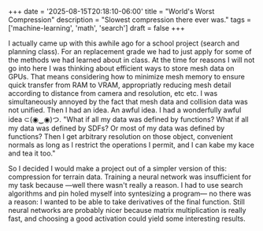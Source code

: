 +++
date = '2025-08-15T20:18:10-06:00'
title = "World's Worst Compression"
description = "Slowest compression there ever was."
tags = ['machine-learning', 'math', 'search']
draft = false
+++

I actually came up with this awhile ago for a school project (search and
planning class). For an replacement grade we had to just apply for some of the
methods we had learned about in class. At the time for reasons I will not go
into here I was thinking about efficient ways to store mesh data on GPUs. That
means considering how to minimize mesh memory to ensure quick transfer from RAM
to VRAM, appropriatly reducing mesh detail according to distance from camera and
resolution, etc etc. I was simultaneously annoyed by the fact that mesh data and
collision data was not unified. Then I had an idea. An awful idea. I had a
wonderfully awful idea ⊂(◉‿◉)つ. "What if all my data was defined by functions?
What if all my data was defined by SDFs? Or most of my data was defined by
functions? Then I get arbitrary resolution on those object, convenient normals
as long as I restrict the operations I permit, and I can kabe my kace and tea it
too."

So I decided I would make a project out of a simpler version of this:
compression for terrain data. Training a neural network was insufficient for my
task because &mdash;well there wasn't really a reason. I had to use search
algorithms and pin holed myself into syntesizing a program&mdash; no there was a
reason: I wanted to be able to take derivatives of the final function. Still
neural networks are probably nicer because matrix multiplication is really fast,
and choosing a good activation could yield some interesting results.
